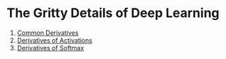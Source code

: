 # The Gritty Details of Deep Learning

1. [Common Derivatives](https://github.com/wangkuiyi/deeplearning/blob/develop/Derivatives.pdf)
1. [Derivatives of Activations](https://github.com/wangkuiyi/deeplearning/blob/develop/Derivatives-of-Activations.pdf)
1. [Derivatives of Softmax](https://github.com/wangkuiyi/deeplearning/blob/develop/Derivatives-of-Softmax.pdf)
